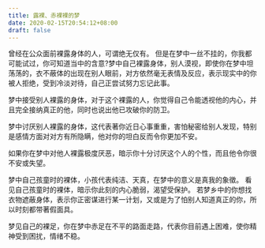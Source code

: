 ```yaml
---
title: 露裸、赤裸裸的梦
date: 2020-02-15T20:54:12+08:00
draft: false
---
```


曾经在公众面前裸露身体的人，可谓绝无仅有。
但是在梦中一丝不挂的，你我都可能试过，你可知道当中的含意?梦中自己裸露身体，别人漠视，即使你在梦中坦荡荡的，衣不蔽体的出现在别人眼前，对方依然毫无表情及反应，表示现实中的你被人拒绝，受到冷淡对待，自己正尝试努力忘记此事。

梦中接受别人裸露的身体，对于这个裸露的人，你觉得自己令能透视他的内心，并且完全接纳真正的他，同时也说出他已攻破你的防卫。

梦中讨厌别人裸露的身体，这代表著你近日心事重重，害怕秘密给别人发现，特别是感情方面对对方有所隐瞒，他对你的坦白反而令你更加不安。

如果你在梦中对他人裸露极度厌恶，暗示你十分讨厌这个人的个性，而且他令你很不安或失望。

梦中自己孩童时的裸体，小孩代表纯洁、天真，在梦中的意义是真我的象徵。
看见自己孩童时的裸体，暗示你此刻的内心脆弱，渴望受保护。
若梦乡中的你想找衣物遮蔽身体，表示你正密谋进行某一计划，又或是为了怕别人知道真正的你，所以时刻都带著假面具。

梦见自己的裸足，你在梦中赤足在不平的路面走路，代表你目前遇上困难，使你精神受到困扰，情绪不稳。
